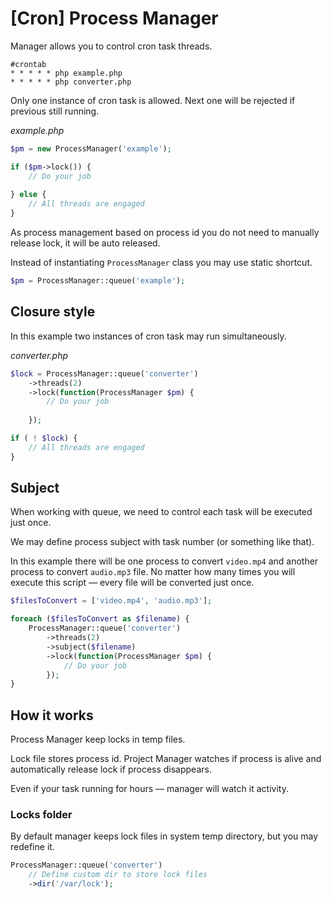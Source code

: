 # [Cron] Process Manager

Manager allows you to control cron task threads.

```
#crontab
* * * * * php example.php
* * * * * php converter.php
```

Only one instance of cron task is allowed. Next one will be rejected if previous still running.

_example.php_

```php
$pm = new ProcessManager('example');

if ($pm->lock()) {
    // Do your job
 
} else {
    // All threads are engaged
}
```

As process management based on process id you do not need to manually release lock, it will be auto released.

Instead of instantiating `ProcessManager` class you may use static shortcut.

```php
$pm = ProcessManager::queue('example');
```

## Closure style

In this example two instances of cron task may run simultaneously.

_converter.php_

```php
$lock = ProcessManager::queue('converter')
    ->threads(2)
    ->lock(function(ProcessManager $pm) {
        // Do your job
    
    });

if ( ! $lock) {
    // All threads are engaged
}
```

## Subject

When working with queue, we need to control each task will be executed just once.

We may define process subject with task number (or something like that).

In this example there will be one process to convert `video.mp4` and another process to convert `audio.mp3` file.
No matter how many times you will execute this script — every file will be converted just once.

```php
$filesToConvert = ['video.mp4', 'audio.mp3'];

foreach ($filesToConvert as $filename) {
    ProcessManager::queue('converter')
        ->threads(2)
        ->subject($filename)
        ->lock(function(ProcessManager $pm) {
            // Do your job
        });
}
```

## How it works

Process Manager keep locks in temp files.

Lock file stores process id. Project Manager watches if process is alive
and automatically release lock if process disappears. 

Even if your task running for hours — manager will watch it activity.

### Locks folder

By default manager keeps lock files in system temp directory, but you may redefine it.

```php
ProcessManager::queue('converter')
    // Define custom dir to store lock files
    ->dir('/var/lock');
```